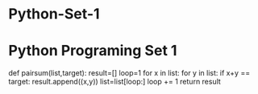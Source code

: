 # Python-Set-1
# Python Programing Set 1
def pairsum(list,target):
  result=[]
  loop=1
  for x in list:
    for y in list:
      if x+y == target:
        result.append((x,y))
    list=list[loop:]
    loop += 1
  return result
